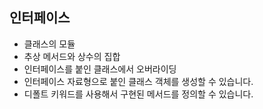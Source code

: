 ## 인터페이스

- 클래스의 모듈
- 추상 메서드와 상수의 집합
- 인터페이스를 붙인 클래스에서 오버라이딩
- 인터페이스 자료형으로 붙인 클래스 객체를 생성할 수 있습니다.
- 디폴트 키워드를 사용해서 구현된 메서드를 정의할 수 있습니다.

